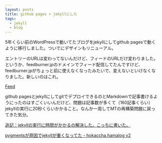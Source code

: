 ```yaml
---
layout: posts
title: github pages + jekyllにした
tags: 
  - jekyll
  - blog
---
```


5年くらい前のWordPressで動いてたブログをjekyllにしてgithub pagesで動くように移行しました。ついでにデザインもリニューアル。

エントリーのURLは変わってないんだけど、フィードのURLだけ変わりました。というか、feedburner.jpのドメインでフィード配信してたんですけど、feedburner.jpがちょっと前に使えなくなったみたいで、変えないといけなくなりました。新しいのはこれ。

[Feed](http://webtech-walker.com/atom.xml)

github pagesとjekyllにしてgitでデプロイできるのとMarkdownで記事書けるようにったのはすごくいいんだけど、問題は記事数が多くて（160記事くらい）jekyllの実行に20秒くらいかかること。なんか一周してMTの再構築問題に戻ってきた気分。

<ins>
追記：jekyllの実行に時間がかかるの解決した。こっちに書いた。
</ins>

[pygmentsが原因でjekyllが重くなってた - hokaccha.hamalog v2](http://d.hatena.ne.jp/hokaccha/20120808/1344436656)

